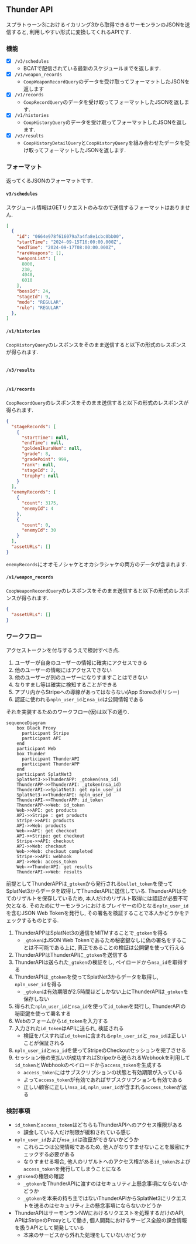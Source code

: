 ## Thunder API

スプラトゥーン3におけるイカリング3から取得できるサーモンランのJSONを送信すると, 利用しやすい形式に変換してくれるAPIです.

### 機能

- [x] `/v3/schedules`
  - BCATで配信されている最新のスケジュールまでを返します.
- [x] `/v1/weapon_records`
  - `CoopWeaponRecordQuery`のデータを受け取ってフォーマットしたJSONを返します
- [x] `/v1/records`
  - `CoopRecordQuery`のデータを受け取ってフォーマットしたJSONを返します.
- [x] `/v1/histories`
  - `CoopHistoryQuery`のデータを受け取ってフォーマットしたJSONを返します.
- [x] `/v3/results`
  - `CoopHistoryDetailQuery`と`CoopHistoryQuery`を組み合わせたデータを受け取ってフォーマットしたJSONを返します.

### フォーマット

返ってくるJSONのフォーマットです.

#### `v3/schedules`

スケジュール情報はGETリクエストのみなので送信するフォーマットはありません.

```json
[
  {
    "id": "0664e978f616079a7a4fa8e1cbc0bb00",
    "startTime": "2024-09-15T16:00:00.000Z",
    "endTime": "2024-09-17T08:00:00.000Z",
    "rareWeapons": [],
    "weaponList": [
      8000,
      230,
      4040,
      6010
    ],
    "bossId": 24,
    "stageId": 9,
    "mode": "REGULAR",
    "rule": "REGULAR"
  },
]
```

#### `/v1/histories`

`CoopHistoryQuery`のレスポンスをそのまま送信すると以下の形式のレスポンスが得られます.

```json
```

#### `/v3/results`

```json
```

#### `/v1/records`

`CoopRecordQuery`のレスポンスをそのまま送信すると以下の形式のレスポンスが得られます.

```json
{
  "stageRecords": [
    {
      "startTime": null,
      "endTime": null,
      "goldenIkuraNum": null,
      "grade": 8,
      "gradePoint": 999,
      "rank": null,
      "stageId": 2,
      "trophy": null
    }
  ],
  "enemyRecords": [
    {
      "count": 3175,
      "enemyId": 4
    },
    {
      "count": 0,
      "enemyId": 30
    }
  ],
  "assetURLs": []
}
```

`enemyRecords`にオオモノシャケとオカシラシャケの両方のデータが含まれます.

#### `/v1/weapon_records`

`CoopWeaponRecordQuery`のレスポンスをそのまま送信すると以下の形式のレスポンスが得られます.

```json
{
  "assetURLs": []
}
```

### ワークフロー

アクセストークンを付与するうえで検討すべき点.

1. ユーザーが自身のユーザーの情報に確実にアクセスできる
2. 他のユーザーの情報にはアクセスできない
3. 他のユーザーが別のユーザーになりすますことはできない
4. なりすまし等は確実に検知することができる
5. アプリ内からStripeへの導線があってはならない(App Storeのポリシー)
6. 認証に使われる`npln_user_id`と`nsa_id`は公開情報である

それを実装するためのワークフロー(仮)は以下の通り.

```mermaid
sequenceDiagram
    box Black Proxy
      participant Stripe
      participant API
    end
    participant Web
    box Thunder
      participant ThunderAPI
      participant ThunderAPP
    end
    participant SplatNet3
    SplatNet3->>ThunderAPP: _gtoken(nsa_id)
    ThunderAPP->>ThunderAPI: _gtoken(nsa_id)
    ThunderAPI->>SplatNet3: get npln_user_id
    SplatNet3->>ThunderAPI: npln_user_id
    ThunderAPI->>ThunderAPP: id_token
    ThunderAPP->>Web: id_token
    Web->>API: get products
    API->>Stripe : get products
    Stripe->>API: products
    API->>Web: products
    Web->>API: get checkout
    API->>Stripe: get checkout
    Stripe->>API: checkout
    API->>Web: checkout
    Web->>Web: checkout completed
    Stripe->>API: webhook
    API->>Web: access_token
    Web->>ThunderAPI: get results
    ThunderAPI->>Web: results
```

前提としてThunderAPPは`_gtoken`から発行される`bullet_token`を使ってSplatNet3からデータを取得してThunderAPIに送信している.
ThunderAPIは全てのリザルトを保存しているため, 本人だけのリザルト取得には認証が必要不可欠となる.
そのためにサーモンランにおけるプレイヤーのIDとなる`npln_user_id`を含むJSON Web Tokenを発行し, その署名を検証することで本人かどうかをチェックするものとする.

1. ThunderAPPはSplatNet3の通信をMITMすることで`_gtoken`を得る
    - `_gtoken`はJSON Web Tokenであるため秘密鍵なしに偽の署名をすることは不可能である上に, 真正であることの検証は公開鍵を使って行える
2. ThunderAPPはThunderAPIに`_gtoken`を送信する
3. ThunderAPIは送られた`_gtoken`の検証をし, ペイロードから`nsa_id`を取得する
4. ThunderAPIは`_gtoken`を使ってSplatNet3からデータを取得し, `npln_user_id`を得る
    - `_gtoken`は有効期限が2.5時間ほどしかない上にThunderAPIは`_gtoken`を保存しない
5. 得られた`npln_user_id`と`nsa_id`を使って`id_token`を発行し, ThunderAPIの秘密鍵を使って署名する
6. Webのフォームから`id_token`を入力する
7. 入力された`id_token`はAPIに送られ, 検証される
    - 検証をパスすれば`id_token`に含まれる`npln_user_id`と`_nsa_id`は正しいことが保証される
8. `npln_user_id`と`nsa_id`を使ってStripeのCheckoutセッションを完了させる
9. セッション後の支払いが成功すればStripeから送られるWebhookを利用して`id_token`とWebhookのペイロードから`access_token`を生成する
    - `access_token`にはサブスクリプションの状態と有効期限が入っている
    - よって`access_token`が有効であればサブスクリプションも有効である
    - 正しい顧客に正しい`nsa_id`, `npln_user_id`が含まれる`access_token`が返る

### 検討事項

- `id_token`と`access_token`はどちらもThunderAPIへのアクセス権限がある
    - 課金している人だけ制限が緩和されている感じ
- `npln_user_id`および`nsa_id`は改竄ができないかどうか
    - これら二つは公開情報であるため, 他人がなりすませないことを厳密にチェックする必要がある
    - なりすませる場合, 他人のリザルトへのアクセス権がある`id_token`および`access_token`を発行してしまうことになる
- `_gtoken`の権限の確認
    - `_gtoken`をThunderAPIに渡すのはセキュリティ上懸念事項にならないかどうか
    - `_gtoken`を本来の持ち主ではないThunderAPIからSplatNet3にリクエストを送るのはセキュリティ上の懸念事項にならないかどうか
- ThunderAPIはサーモンランNWにおけるリクエストを処理するだけのAPI, APIはStripeのProxyとして働き, 個人開発におけるサービス全般の課金情報を扱うAPIとして開発している
    - 本来のサービスから外れた処理をしていないかどうか
